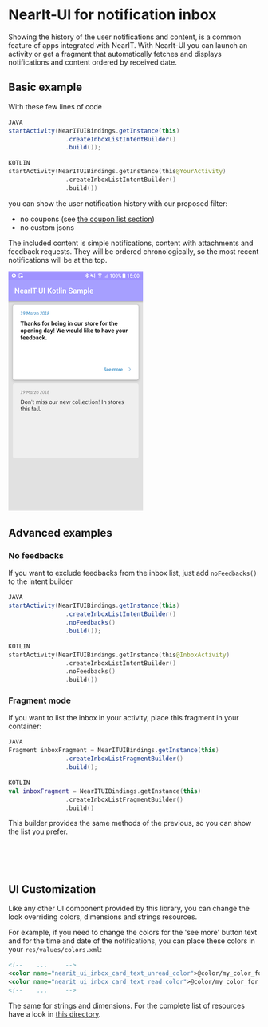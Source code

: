 # NearIt-UI for notification inbox

Showing the history of the user notifications and content, is a common feature of apps integrated with NearIT.
With NearIt-UI you can launch an activity or get a fragment that automatically fetches and displays notifications and content ordered by received date.

## Basic example
With these few lines of code

```java
JAVA
startActivity(NearITUIBindings.getInstance(this)
                .createInboxListIntentBuilder()
                .build());
```

```kotlin
KOTLIN
startActivity(NearITUIBindings.getInstance(this@YourActivity)
                .createInboxListIntentBuilder()
                .build())
```

you can show the user notification history with our proposed filter:
- no coupons (see [the coupon list section](COUPON_LIST.md))
- no custom jsons

The included content is simple notifications, content with attachments and feedback requests. They will be ordered chronologically, so the most recent notifications will be at the top.

![inbox list](inbox_list.png)

## Advanced examples

### No feedbacks

If you want to exclude feedbacks from the inbox list, just add `noFeedbacks()` to the intent builder

```java
JAVA
startActivity(NearITUIBindings.getInstance(this)
                .createInboxListIntentBuilder()
                .noFeedbacks()
                .build());
```

```kotlin
KOTLIN
startActivity(NearITUIBindings.getInstance(this@InboxActivity)
                .createInboxListIntentBuilder()
                .noFeedbacks()
                .build())
```

### Fragment mode

If you want to list the inbox in your activity, place this fragment in your container:

```java
JAVA
Fragment inboxFragment = NearITUIBindings.getInstance(this)
                .createInboxListFragmentBuilder()
                .build();
```

```kotlin
KOTLIN
val inboxFragment = NearITUIBindings.getInstance(this)
                .createInboxListFragmentBuilder()
                .build()
```

This builder provides the same methods of the previous, so you can show the list you prefer.

<br>
<br>
<br>

## UI Customization
Like any other UI component provided by this library, you can change the look overriding colors, dimensions and strings resources.

For example, if you need to change the colors for the 'see more' button text and for the time and date of the notifications, you can place these colors in your `res/values/colors.xml`:
```xml
<!--    ...     -->
<color name="nearit_ui_inbox_card_text_unread_color">@color/my_color_for_unread</color>
<color name="nearit_ui_inbox_card_text_read_color">@color/my_color_for_read</color>
<!--    ...     -->
```

The same for strings and dimensions. For the complete list of resources have a look in [this directory](../nearit-ui/src/main/res/values).